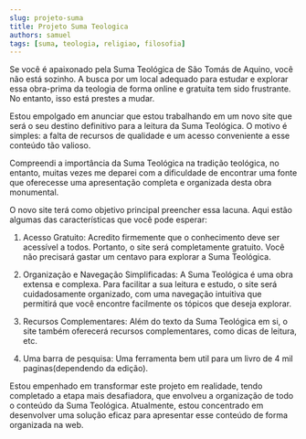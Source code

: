```yaml
---
slug: projeto-suma
title: Projeto Suma Teologica
authors: samuel
tags: [suma, teologia, religiao, filosofia]
---
```


Se você é apaixonado pela Suma Teológica de São Tomás de Aquino, você não está sozinho. A busca por um local adequado para estudar e explorar essa obra-prima da teologia de forma online e gratuita tem sido frustrante. No entanto, isso está prestes a mudar.

Estou empolgado em anunciar que estou trabalhando em um novo site que será o seu destino definitivo para a leitura da Suma Teológica. O motivo é simples: a falta de recursos de qualidade e um acesso conveniente a esse conteúdo tão valioso.

Compreendi a importância da Suma Teológica na tradição teológica, no entanto, muitas vezes me deparei com a dificuldade de encontrar uma fonte que oferecesse uma apresentação completa e organizada desta obra monumental.

O novo site terá como objetivo principal preencher essa lacuna. Aqui estão algumas das características que você pode esperar:

1. Acesso Gratuito: Acredito firmemente que o conhecimento deve ser acessível a todos. Portanto, o site será completamente gratuito. Você não precisará gastar um centavo para explorar a Suma Teológica.

2. Organização e Navegação Simplificadas: A Suma Teológica é uma obra extensa e complexa. Para facilitar a sua leitura e estudo, o site será cuidadosamente organizado, com uma navegação intuitiva que permitirá que você encontre facilmente os tópicos que deseja explorar.

3. Recursos Complementares: Além do texto da Suma Teológica em si, o site também oferecerá recursos complementares, como dicas de leitura, etc.

4. Uma barra de pesquisa: Uma ferramenta bem util para um livro de 4 mil paginas(dependendo da edição).

Estou empenhado em transformar este projeto em realidade, tendo completado a etapa mais desafiadora, que envolveu a organização de todo o conteúdo da Suma Teológica. Atualmente, estou concentrado em desenvolver uma solução eficaz para apresentar esse conteúdo de forma organizada na web.
